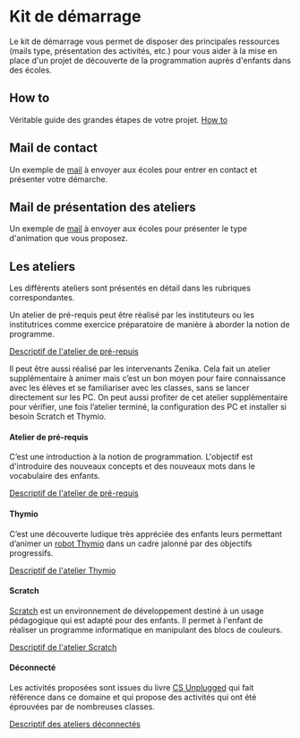 # Kit de démarrage

Le kit de démarrage vous permet de disposer des principales ressources (mails type, présentation des activités, etc.) pour vous aider à la mise en place d'un projet de découverte de la programmation auprès d'enfants dans des écoles.

## How to
Véritable guide des grandes étapes de votre projet.
[How to](how_to.md)

## Mail de contact
Un exemple de [mail](emails/email_prise_contact_ecole.md) à envoyer aux écoles pour entrer en contact et présenter votre démarche.

## Mail de présentation des ateliers
Un exemple de [mail](emails/email_presentation_ateliers.md) à envoyer aux écoles pour présenter le type d'animation que vous proposez.

## Les ateliers
Les différents ateliers sont présentés en détail dans les rubriques correspondantes. 

Un atelier de pré-requis peut être réalisé par les instituteurs ou les institutrices comme exercice préparatoire de manière à aborder la notion de programme.

[Descriptif de l'atelier de pré-repuis](ateliers/atelier_pre-requis.md) 

Il peut être aussi réalisé par les intervenants Zenika. Cela fait un atelier supplémentaire à animer mais c’est un bon moyen pour faire connaissance avec les élèves et se familiariser avec les classes, sans se lancer directement sur les PC. On peut aussi profiter de cet atelier supplémentaire pour vérifier, une fois l’atelier terminé, la configuration des PC et installer si besoin Scratch et Thymio.

#### Atelier de pré-requis
C’est une introduction à la notion de programmation.
L'objectif est d'introduire des nouveaux concepts et des nouveaux mots dans le vocabulaire des enfants.

[Descriptif de l'atelier de pré-requis](ateliers/atelier_pre-requis.md)


#### Thymio
C’est une découverte ludique très appréciée des enfants leurs permettant d’animer un [robot Thymio](https://www.thymio.org/fr:thymio) dans un cadre jalonné par des objectifs progressifs.

[Descriptif de l'atelier Thymio](ateliers/atelier_thymio.md)

#### Scratch
[Scratch](https://scratch.mit.edu/)  est un environnement de développement destiné à un usage pédagogique qui est adapté pour des enfants. Il permet à l'enfant de réaliser un programme informatique en manipulant des blocs de couleurs.

[Descriptif de l'atelier Scratch](ateliers/atelier_scratch.md)

#### Déconnecté
Les activités proposées sont issues du livre [CS Unplugged](https://classic.csunplugged.org/books) qui fait référence dans ce domaine et qui propose des activités qui ont été éprouvées par de nombreuses classes.

[Descriptif des ateliers déconnectés](ateliers/atelier_deconnecte.md)
